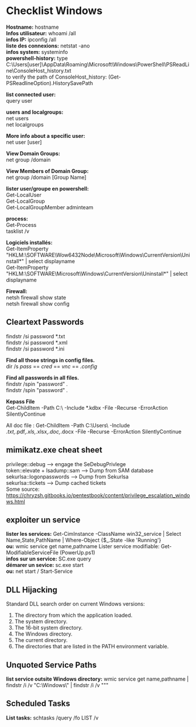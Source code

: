 # Checklist Windows
  
**Hostname:** hostname  
**Infos utilisateur:** whoami /all  
**infos IP:** ipconfig /all  
**liste des connexions:** netstat -ano  
**infos system:** systeminfo  
**powershell-history:** type C:\Users\[user]\AppData\Roaming\Microsoft\Windows\PowerShell\PSReadLine\ConsoleHost_history.txt  
to verify the path of ConsoleHost_history: (Get-PSReadlineOption).HistorySavePath  
  
**list connected user:**  
query user  
  
**users and localgroups:**  
net users  
net localgroups  

**More info about a specific user:**  
net user [user]  
  
**View Domain Groups:**  
net group /domain  
  
**View Members of Domain Group:**  
net group /domain [Group Name]  

**lister user/groupe en powershell:**  
Get-LocalUser  
Get-LocalGroup  
Get-LocalGroupMember adminteam  
  
**process:**  
Get-Process  
tasklist /v  
  
**Logiciels installés:**  
Get-ItemProperty "HKLM:\SOFTWARE\Wow6432Node\Microsoft\Windows\CurrentVersion\Uninstall\*" | select displayname  
Get-ItemProperty "HKLM:\SOFTWARE\Microsoft\Windows\CurrentVersion\Uninstall\*" | select displayname  
  
**Firewall:**  
netsh firewall show state  
netsh firewall show config  

## Cleartext Passwords  
findstr /si password *.txt  
findstr /si password *.xml  
findstr /si password *.ini  
  
**Find all those strings in config files.**  
dir /s *pass* == *cred* == *vnc* == *.config*  
  
**Find all passwords in all files.**  
findstr /spin "password" *.*  
findstr /spin "password" *.*  

**Kepass File**  
Get-ChildItem -Path C:\ -Include *.kdbx -File -Recurse -ErrorAction SilentlyContinue  
  
All doc file :
Get-ChildItem -Path C:\Users\ -Include *.txt,*.pdf,*.xls,*.xlsx,*.doc,*.docx -File -Recurse -ErrorAction SilentlyContinue

## mimikatz.exe cheat sheet
privilege::debug  -->  engage the SeDebugPrivlege  
token::elevate + lsadump::sam --> Dump from SAM database  
sekurlsa::logonpasswords --> Dump from Sekurlsa  
sekurlsa::tickets --> Dump cached tickets  
Some source: https://chryzsh.gitbooks.io/pentestbook/content/privilege_escalation_windows.html  

## exploiter un service
**lister les services:** Get-CimInstance -ClassName win32_service | Select Name,State,PathName | Where-Object {$_.State -like 'Running'}  
**ou:** wmic service get name,pathname
Lister service modifiable: Get-ModifiableServiceFile (PowerUp.ps1)  
**infos sur un service:** SC.exe query <service>  
**démarer un sevice:** sc.exe start <service>  
**ou:** net start <service> / Start-Service <service>   
  
## DLL Hijacking 
Standard DLL search order on current Windows versions: 
1. The directory from which the application loaded.
2. The system directory.
3. The 16-bit system directory.
4. The Windows directory.
5. The current directory.
6. The directories that are listed in the PATH environment variable.

## Unquoted Service Paths
**list service outsite Windows directory:** wmic service get name,pathname |  findstr /i /v "C:\Windows\\" | findstr /i /v """  

## Scheduled Tasks
**List tasks:** schtasks /query /fo LIST /v  
